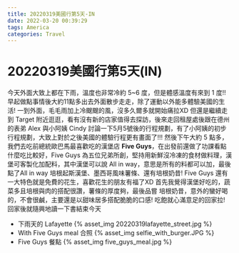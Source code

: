 ```yaml
---
title: 20220319美國行第5天-IN
date: 2022-03-20 00:39:29
tags: America
categories: Travel
---
```

# 20220319美國行第5天(IN)

今天外面大致上都在下雨，溫度也非常冷約 5~6 度，但是體感溫度有來到 1 度!! 早起做點事情後大約11點多出去外面散步走走，除了運動以外能多體驗美國的生活! 一到外面，毛毛雨加上冷颼颼的風，沒多久爾多就開始痛拉XD 但還是繼續走到 Target 附近逛逛，看有沒有新的店家值得去探訪，後來走回租屋處後跟在德州的表弟 Alex 與小阿姨 Cindy 討論一下5月5號後的行程規劃，有了小阿姨的初步行程規劃，大致上對於之後美國的體驗行程更有畫面了!!! 然後下午大約 5 點多，我們去吃前總統歐巴馬最喜歡吃的漢堡店 **Five Guys**，在出發前還做了功課看點什麼吃比較好，Five Guys 為五位兄弟所創，堅持用新鮮沒冷凍的食材做料理，漢堡可客製化加配料，其中漢堡可以說 All in way，意思是所有的料都可以加，最後點了All in way 培根起斯漢堡、墨西哥風味薯條、還有培根奶昔! Five Guys 還有一大特色就是免費的花生，喜歡花生的朋友有福了XD 首先我覺得漢堡好吃的，蔬菜多且培根與肉的搭配很讚，薯條的厚度夠，最後品嘗 培根奶昔，意外的蠻好喝的，不會很鹹，主要還是以甜味居多搭配脆脆的口感! 吃飽就心滿意足的回家拉! 回家後就隨興地讀一下書結束今天

- 下雨天的 Lafayette
 {% asset_img 20220319lafayette_street.jpg %}
- With Five Guys meal 合照
 {% asset_img selfie_with_burger.JPG %}
- Five Guys 餐點
 {% asset_img five_guys_meal.jpg %}